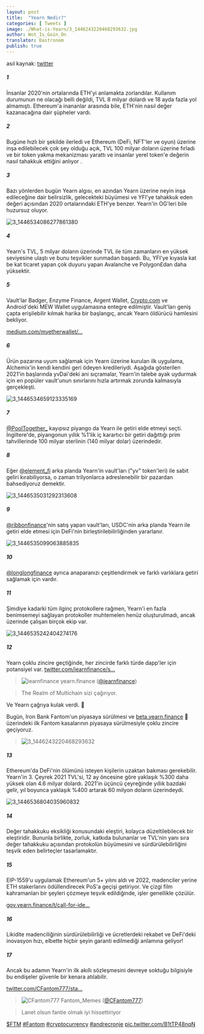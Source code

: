 ```yaml
---
layout: post
title:  "Yearn Nedir?"
categories: [ Tweets ]
image: ./What-is-Yearn/3_1446243220468293632.jpg
author: Wot_Is_Goin_On
translator: Dastronom
publish: true
---
```


asıl kaynak: [twitter](https://twitter.com/Wot_Is_Goin_On/status/1446540007292952579)

##### 1
İnsanlar 2020'nin ortalarında ETH'yi anlamakta zorlandılar. Kullanım durumunun ne olacağı belli değildi, TVL 8 milyar dolardı ve 18 ayda fazla yol almamıştı. Ethereum'a inananlar arasında bile, ETH'nin nasıl değer kazanacağına dair şüpheler vardı.

##### 2
Bugüne hızlı bir şekilde ilerledi ve Ethereum (DeFi, NFT'ler ve oyun) üzerine inşa edilebilecek çok şey olduğu açık, TVL 100 milyar doların üzerine fırladı ve bir token yakma mekanizması yarattı ve insanlar yerel token'e değerin nasıl tahakkuk ettiğini anlıyor .

##### 3
Bazı yönlerden bugün Yearn algısı, en azından Yearn üzerine neyin inşa edileceğine dair belirsizlik, gelecekteki büyümesi ve YFI'ye tahakkuk eden değeri açısından 2020 ortalarındaki ETH'ye benzer. Yearn'in OG'leri bile huzursuz oluyor.

![3_1446534086277861380](3_1446534086277861380.jpg)

##### 4
Yearn's TVL, 5 milyar doların üzerinde TVL ile tüm zamanların en yüksek seviyesine ulaştı ve bunu teşvikler sunmadan başardı. Bu, YFI'ye kıyasla kat be kat ticaret yapan çok duyuru yapan Avalanche ve Polygon£dan daha yüksektir.

##### 5
Vault'lar Badger, Enzyme Finance, Argent Wallet, [Crypto.com](http://Crypto.com) ve Android'deki MEW Wallet uygulamasına entegre edilmiştir. Vault'ları geniş çapta erişilebilir kılmak harika bir başlangıç, ancak Yearn öldürücü hamlesini bekliyor.

[medium.com/myetherwallet/…](https://medium.com/myetherwallet/introducing-yearn-vaults-on-mew-wallet-app-android-274818aa830e)

##### 6
Ürün pazarına uyum sağlamak için Yearn üzerine kurulan ilk uygulama, Alchemix'in kendi kendini geri ödeyen kredileriydi. Aşağıda gösterilen 2021'in başlarında yvDai'deki ani sıçramalar, Yearn'in talebe ayak uydurmak için en popüler vault'unun sınırlarını hızla artırmak zorunda kalmasıyla gerçekleşti.

![3_1446534659123335169](3_1446534659123335169.jpg)

##### 7
[@PoolTogether\_](https://twitter.com/PoolTogether_) kayıpsız piyango da Yearn ile getiri elde etmeyi seçti. İngiltere'de, piyangonun yıllık %1'lik iç karartıcı bir getiri dağıttığı prim tahvillerinde 100 milyar sterlinin (140 milyar dolar) üzerindedir.

##### 8
Eğer [@element_fi](https://twitter.com/element_fi) arka planda Yearn'in vault'ları ("yv" token'leri) ile sabit geliri kırabiliyorsa, o zaman trilyonlarca adreslenebilir bir pazardan bahsediyoruz demektir.

![3_1446535031292313608](3_1446535031292313608.jpg)

##### 9
[@ribbonfinance](https://twitter.com/ribbonfinance)'nin satış yapan vault'ları, USDC'nin arka planda Yearn ile getiri elde etmesi için DeFi'nin birleştirilebilirliğinden yararlanır.

![3_1446535099063885835](3_1446535099063885835.jpg)

##### 10
[@longlongfinance](https://twitter.com/longlongfinance) ayrıca anaparanızı çeşitlendirmek ve farklı varlıklara getiri sağlamak için vardır.

##### 11
Şimdiye kadarki tüm ilginç protokollere rağmen, Yearn'i en fazla benimsemeyi sağlayan protokoller muhtemelen henüz oluşturulmadı, ancak üzerinde çalışan birçok ekip var.

![3_1446535242404274176](3_1446535242404274176.jpg)

##### 12
Yearn çoklu zincire geçtiğinde, her zincirde farklı türde dapp'ler için potansiyel var. [twitter.com/iearnfinance/s…](https://twitter.com/iearnfinance/status/1446243257336229912?s=20)

> ![iearnfinance](earnfinance-1223779978459770880.jpg)
> yearn.finance ([@iearnfinance](https://twitter.com/iearnfinance))

> The Realm of Multichain sizi çağırıyor.

Ve Yearn çağrıya kulak verdi. 📯

Bugün, Iron Bank Fantom'un piyasaya sürülmesi ve [beta.yearn.finance](http://beta.yearn.finance) 🧵 üzerindeki ilk Fantom kasalarının piyasaya sürülmesiyle çoklu zincire geçiyoruz. 

> ![3_1446243220468293632](3_1446243220468293632.jpg)

##### 13
Ethereum'da DeFi'nin ölümünü isteyen kişilerin uzaktan bakması gerekebilir. Yearn'in 3. Çeyrek 2021 TVL'si, 12 ay öncesine göre yaklaşık %300 daha yüksek olan 4.6 milyar dolardı. 2021'in üçüncü çeyreğinde yıllık bazdaki gelir, yıl boyunca yaklaşık %400 artarak 60 milyon doların üzerindeydi.

![3_1446536804035960832](3_1446536804035960832.jpg)

##### 14
Değer tahakkuku eksikliği konusundaki eleştiri, kolayca düzeltilebilecek bir eleştiridir. Bununla birlikte, zorluk, katkıda bulunanlar ve TVL'nin yanı sıra değer tahakkuku açısından protokolün büyümesini ve sürdürülebilirliğini teşvik eden belirteçler tasarlamaktır.

##### 15
EIP-1559'u uygulamak Ethereum'un 5+ yılını aldı ve 2022, madenciler yerine ETH stakerlarını ödüllendirecek PoS'a geçişi getiriyor. Ve çizgi film kahramanları bir şeyleri çözmeye teşvik edildiğinde, işler genellikle çözülür.

[gov.yearn.finance/t/call-for-ide…](https://gov.yearn.finance/t/call-for-ideas-yfi-tokenomics-revamp/11573/5)

##### 16
Likidite madenciliğinin sürdürülebilirliği ve ücretlerdeki rekabet ve DeFi'deki inovasyon hızı, elbette hiçbir şeyin garanti edilmediği anlamına geliyor!

##### 17
Ancak bu adamın Yearn'in ilk akıllı sözleşmesini devreye soktuğu bilgisiyle bu endişeler güvenle bir kenara atılabilir.

[twitter.com/CFantom777/sta…](https://twitter.com/CFantom777/status/1446366012421468162?s=20)

> ![CFantom777](CFantom777-1387931745832497152.jpg)
> Fantom_Memes ([@CFantom777](https://twitter.com/CFantom777))

> Lanet olsun fantie olmak iyi hissettiriyor

[$FTM](https://twitter.com/search?q=%24FTM) [#Fantom](https://twitter.com/hashtag/Fantom) [#cryptocurrency](https://twitter.com/hashtag/cryptocurrency) [#andrecronje](https://twitter.com/hashtag/andrecronje) [pic.twitter.com/B1tTP48nqN](https://twitter.com/CFantom777/status/1446366012421468162/video/1)
